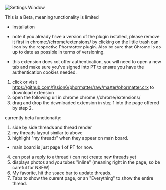 ![Settings Window](https://raw.github.com/fission6/phormatter/master/screenshots/pt.png)

This is a Beta, meaning functionality is limited

- Installation
* note if you already have a version of the plugin installed, please remove it first in chrome://chrome/extensions/
by clicking on the little trash can icon by the respective Phormatter plugin. Also be sure that Chrome is as
up to date as possible in terms of versioning.

* this extension does not offer authentication, you will need to open a new tab and make sure you've signed into
PT to ensure you have the authentication cookies needed.

1. click or visit https://github.com/fission6/phormatter/raw/master/phormatter.crx to download extension
2. open the following url in chrome chrome://chrome/extensions/
3. drag and drop the downloaded extension in step 1 into the page offered by step 2.


currently beta functionality:

1. side by side threads and thread render
2. my threads layout similar to above
3. highlight "my threads" when they appear on main board.
* main board is just page 1 of PT for now.
4. can post a reply to a thread / can not create new threads yet
5. displays photos and you tubes "inline" (meaning right in the page, so be careful for NSFW)
6. My favorite, hit the space bar to update threads.
7. Tabs to show the current page, or an "Everything" to show the entire thread.
